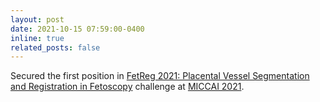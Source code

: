 ```yaml
---
layout: post
date: 2021-10-15 07:59:00-0400
inline: true
related_posts: false
---
```


Secured the first position in [FetReg 2021: Placental Vessel Segmentation and Registration in Fetoscopy](https://www.synapse.org/Synapse:syn25313156/wiki/609152) challenge at [MICCAI 2021](https://miccai2021.org/en/).